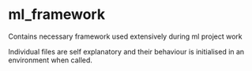 # ml_framework
Contains necessary framework used extensively during ml project work


Individual files are self explanatory and their behaviour is initialised in an environment when called.
